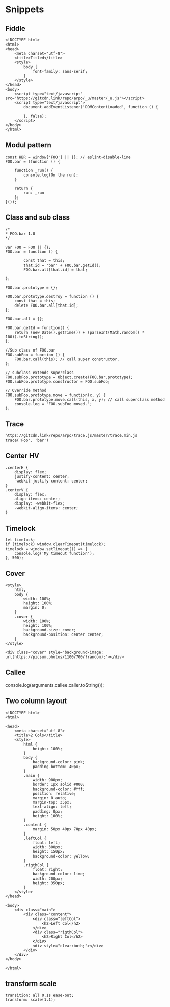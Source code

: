 Snippets
=========

Fiddle
--------

	<!DOCTYPE html>
	<html>
	<head>
		<meta charset="utf-8">
		<title>Titled</title>
		<style>
			body {
				font-family: sans-serif;
			}
		</style>
	</head>
	<body>
		<script type="text/javascript" src="https://gitcdn.link/repo/arpo/_u/master/_u.js"></script>
		<script type="text/javascript">
			document.addEventListener('DOMContentLoaded', function () {

			}, false);
		</script>
	</body>
	</html>

Modul pattern
-------------
	
	const HBR = window['FOO'] || {}; // eslint-disable-line
	FOO.bar = (function () {

		function _run() {
			console.log(On the run);
		}

		return {
			run: _run
		};
	}());


Class and sub class
-------------------

	/*
	* FOO.bar 1.0
	*/

	var FOO = FOO || {};
	FOO.bar = function () {

			const that = this;
			that.id = 'bar' + FOO.bar.getId();
			FOO.bar.all[that.id] = that;

	};

	FOO.bar.prototype = {};

	FOO.bar.prototype.destroy = function () {
		const that = this;
		delete FOO.bar.all[that.id];
	};

	FOO.bar.all = {};

	FOO.bar.getId = function() {
		return (new Date().getTime()) + (parseInt(Math.random() * 100)).toString();
	};

	//Sub class of FOO.bar
	FOO.subFoo = function () {
		FOO.bar.call(this); // call super constructor.
	};

	// subclass extends superclass
	FOO.subFoo.prototype = Object.create(FOO.bar.prototype);
	FOO.subFoo.prototype.constructor = FOO.subFoo;

	// Override method
	FOO.subFoo.prototype.move = function(x, y) {
		FOO.bar.prototype.move.call(this, x, y); // call superclass method
		console.log = 'FOO.subFoo moved.';
	};


Trace
-----
	https://gitcdn.link/repo/arpo/trace.js/master/trace.min.js
	trace('Foo', 'bar')

Center HV
----------
	.centerH {
		display: flex;
		justify-content: center;
		-webkit-justify-content: center;
	}
	.centerV {
		display: flex;
		align-items: center;
		display: -webkit-flex;
		-webkit-align-items: center;
	}

Timelock
-----------
	let timelock;
	if (timelock) window.clearTimeout(timelock);
	timelock = window.setTimeout(() => {
		console.log('My timeout function');
	}, 500);

Cover
------
	<style>
		html,
		body {
			width: 100%;
			height: 100%;
			margin: 0;
		}
		.cover {
			width: 100%;
			height: 100%;
			background-size: cover;
			background-position: center center;
		}
	</style>

	<div class="cover" style="background-image: url(https://picsum.photos/1100/700/?random);"></div>

Callee
------
console.log(arguments.callee.caller.toString());

Two column layout
------------------
	<!DOCTYPE html>
	<html>

	<head>
		<meta charset="utf-8">
		<title>2 Cols</title>
		<style>
			html {
				height: 100%;
			}
			body {
				background-color: pink;
				padding-bottom: 40px;
			}
			.main {
				width: 900px;
				border: 1px solid #000;
				background-color: #fff;
				position: relative;
				margin: 0 auto;
				margin-top: 35px;
				text-align: left;
				padding: 0px;
				height: 100%;
			}
			.content {
				margin: 50px 40px 70px 40px;
			}
			.leftCol {
				float: left;
				width: 300px;
				height: 150px;
				background-color: yellow;
			}
			.rigthCol {
				float: right;
				background-color: lime;
				width: 200px;
				height: 350px;
			}
		</style>
	</head>

	<body>
		<div class="main">
			<div class="content">
				<div class="leftCol">
					<h2>Left Col</h2>
				</div>
				<div class="rigthCol">
					<h2>Right Col</h2>
				</div>
				<div style="clear:both;"></div>
			</div>
		</div>
	</body>

	</html>

transform scale
----------------
	transition: all 0.1s ease-out;
	transform: scale(1.1);